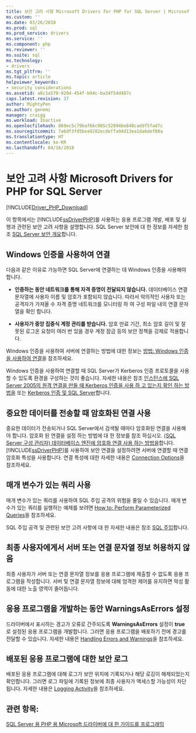 ```yaml
---
title: 보안 고려 사항 Microsoft Drivers for PHP for SQL Server | Microsoft Docs
ms.custom: ''
ms.date: 03/26/2018
ms.prod: sql
ms.prod_service: drivers
ms.service: ''
ms.component: php
ms.reviewer: ''
ms.suite: sql
ms.technology:
- drivers
ms.tgt_pltfrm: ''
ms.topic: article
helpviewer_keywords:
- security considerations
ms.assetid: a8c1a570-9204-454f-b94c-ba34f54d487c
caps.latest.revision: 37
author: MightyPen
ms.author: genemi
manager: craigg
ms.workload: Inactive
ms.openlocfilehash: 069ec5c79baf66c985c52894be848caddf5fad7c
ms.sourcegitcommit: 7a6df3fd5bea9282ecdeffa94d13ea1da6def80a
ms.translationtype: HT
ms.contentlocale: ko-KR
ms.lasthandoff: 04/16/2018
---
```

# <a name="security-considerations-for-the-microsoft-drivers-for-php-for-sql-server"></a>보안 고려 사항 Microsoft Drivers for PHP for SQL Server
[!INCLUDE[Driver_PHP_Download](../../includes/driver_php_download.md)]

이 항목에서는 [!INCLUDE[ssDriverPHP](../../includes/ssdriverphp_md.md)]를 사용하는 응용 프로그램 개발, 배포 및 실행과 관련된 보안 고려 사항을 설명합니다. SQL Server 보안에 대 한 정보를 자세한 참조 [SQL Server 보안 개요](https://docs.microsoft.com/dotnet/framework/data/adonet/sql/overview-of-sql-server-security)합니다.  
  
## <a name="connect-using-windows-authentication"></a>Windows 인증을 사용하여 연결  
다음과 같은 이유로 가능하면 SQL Server에 연결하는 데 Windows 인증을 사용해야 합니다.  
  
-   **인증하는 동안 네트워크를 통해 자격 증명이 전달되지 않습니다.** 데이터베이스 연결 문자열에 사용자 이름 및 암호가 포함되지 않습니다. 따라서 악의적인 사용자 또는 공격자가 가져올 수 자격 증명 네트워크를 모니터링 하 여 구성 파일 내의 연결 문자열을 확인 합니다.  
  
-   **사용자가 중앙 집중식 계정 관리를 받습니다.** 암호 만료 기간, 최소 암호 길이 및 잘못된 로그온 요청이 여러 번 있을 경우 계정 잠금 등의 보안 정책을 강제로 적용합니다.  
  
Windows 인증을 사용하여 서버에 연결하는 방법에 대한 정보는 [방법: Windows 인증을 사용하여 연결](../../connect/php/how-to-connect-using-windows-authentication.md)을 참조하세요.  
  
Windows 인증을 사용하여 연결할 때 SQL Server가 Kerberos 인증 프로토콜을 사용할 수 있도록 환경을 구성하는 것이 좋습니다. 자세한 내용은 참조 [인스턴스에 SQL Server 2005의 원격 연결을 만들 때 Kerberos 인증을 사용 하 고 있는지 확인 하는 방법을](https://support.microsoft.com/en-ca/help/909801/how-to-make-sure-that-you-are-using-kerberos-authentication-when-you-c) 또는 [Kerberos 인증 및 SQL Server](https://msdn.microsoft.com/library/cc280744.aspx)합니다.  
  
## <a name="use-encrypted-connections-when-transferring-sensitive-data"></a>중요한 데이터를 전송할 때 암호화된 연결 사용  
중요한 데이터가 전송되거나 SQL Server에서 검색될 때마다 암호화된 연결을 사용해야 합니다. 암호화 된 연결을 설정 하는 방법에 대 한 정보를 참조 하십시오. [(SQL Server 구성 관리자) 데이터베이스 엔진에 암호화 연결 사용 하는 방법을](../../database-engine/configure-windows/enable-encrypted-connections-to-the-database-engine.md)합니다. [!INCLUDE[ssDriverPHP](../../includes/ssdriverphp_md.md)]를 사용하여 보안 연결을 설정하려면 서버에 연결할 때 연결 암호화 특성을 사용합니다. 연결 특성에 대한 자세한 내용은 [Connection Options](../../connect/php/connection-options.md)을 참조하세요.  
  
## <a name="use-parameterized-queries"></a>매개 변수가 있는 쿼리 사용  
매개 변수가 있는 쿼리를 사용하여 SQL 주입 공격의 위험을 줄일 수 있습니다. 매개 변수가 있는 쿼리를 실행하는 예제를 보려면 [How to: Perform Parameterized Queries](../../connect/php/how-to-perform-parameterized-queries.md)을 참조하세요.  
  
SQL 주입 공격 및 관련된 보안 고려 사항에 대 한 자세한 내용은 참조 [SQL 주입](https://msdn.microsoft.com/library/ms161953.aspx)합니다.  
  
## <a name="do-not-accept-server-or-connection-string-information-from-end-users"></a>최종 사용자에게서 서버 또는 연결 문자열 정보 허용하지 않음  
최종 사용자가 서버 또는 연결 문자열 정보를 응용 프로그램에 제출할 수 없도록 응용 프로그램을 작성합니다. 서버 및 연결 문자열 정보에 대해 엄격한 제어를 유지하면 악성 활동에 대한 노출 영역이 줄어듭니다.  
  
## <a name="turn-warningsaserrors-on-during-application-development"></a>응용 프로그램을 개발하는 동안 WarningsAsErrors 설정  
드라이버에서 표시하는 경고가 오류로 간주되도록 **WarningsAsErrors** 설정이 **true** 로 설정된 응용 프로그램을 개발합니다. 그러면 응용 프로그램을 배포하기 전에 경고를 전달할 수 있습니다. 자세한 내용은 [Handling Errors and Warnings](../../connect/php/handling-errors-and-warnings.md)을 참조하세요.  
  
## <a name="secure-logs-for-deployed-application"></a>배포된 응용 프로그램에 대한 보안 로그  
배포된 응용 프로그램에 대해 로그가 보안 위치에 기록되거나 해당 로깅이 해제되었는지 확인합니다. 그러면 로그 파일에 기록된 정보에 최종 사용자가 액세스할 가능성이 차단됩니다. 자세한 내용은 [Logging Activity](../../connect/php/logging-activity.md)을 참조하세요.  
  
## <a name="see-also"></a>관련 항목:  
[SQL Server 용 PHP 용 Microsoft 드라이버에 대 한 가이드를 프로그래밍](../../connect/php/programming-guide-for-php-sql-driver.md)
  
